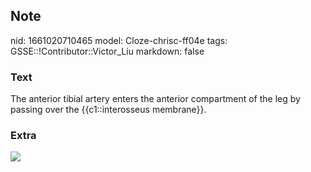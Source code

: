 ## Note
nid: 1661020710465
model: Cloze-chrisc-ff04e
tags: GSSE::!Contributor::Victor_Liu
markdown: false

### Text
The anterior tibial artery enters the anterior compartment of the leg by passing over the {{c1::interosseus membrane}}.

### Extra
<img src="paste-3ecfb4da73a69dc26efca2e53b0f2382c96f340f.jpg">
